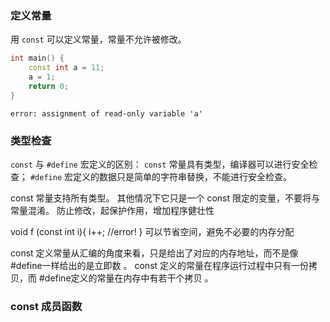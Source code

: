 ---
---

### 定义常量

用 `const` 可以定义常量，常量不允许被修改。

```c++
int main() {
    const int a = 11;
    a = 1;
    return 0;
}
```

```
error: assignment of read-only variable 'a'
```


### 类型检查

`const` 与 `#define` 宏定义的区别： `const` 常量具有类型，编译器可以进行安全检查； `#define` 宏定义的数据只是简单的字符串替换，不能进行安全检查。

const 常量支持所有类型。
其他情况下它只是一个 const 限定的变量，不要将与常量混淆。
防止修改，起保护作用，增加程序健壮性

void f (const int i){
    i++; //error!
}
可以节省空间，避免不必要的内存分配

const 定义常量从汇编的角度来看，只是给出了对应的内存地址，而不是像 #define一样给出的是立即数 。
const 定义的常量在程序运行过程中只有一份拷贝，而 #define定义的常量在内存中有若干个拷贝 。


### const 成员函数
